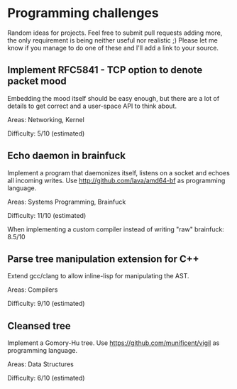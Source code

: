 # Programming challenges

Random ideas for projects. Feel free to submit pull requests adding more, the only requirement is being neither useful nor realistic ;) Please let me know if you manage to do one of these and I'll add a link to your source.

## Implement RFC5841 - TCP option to denote packet mood

Embedding the mood itself should be easy enough, but there are a lot of details to get correct
and a user-space API to think about.

Areas: Networking, Kernel

Difficulty: 5/10 (estimated)


## Echo daemon in brainfuck

Implement a program that daemonizes itself, listens on a socket and echoes all incoming writes.
Use http://github.com/lava/amd64-bf as programming language.

Areas: Systems Programming, Brainfuck

Difficulty: 11/10 (estimated)

When implementing a custom compiler instead of writing "raw" brainfuck: 8.5/10

## Parse tree manipulation extension for C++

Extend gcc/clang to allow inline-lisp for manipulating the AST.

Areas: Compilers

Difficulty: 9/10 (estimated)

## Cleansed tree

Implement a Gomory-Hu tree. Use https://github.com/munificent/vigil as programming language. 

Areas: Data Structures

Difficulty: 6/10 (estimated)
